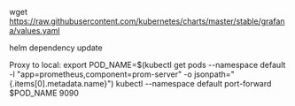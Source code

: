 wget https://raw.githubusercontent.com/kubernetes/charts/master/stable/grafana/values.yaml

helm dependency update

Proxy to local: 
export POD_NAME=$(kubectl get pods --namespace default -l "app=prometheus,component=prom-server" -o jsonpath="{.items[0].metadata.name}")
kubectl --namespace default port-forward $POD_NAME 9090